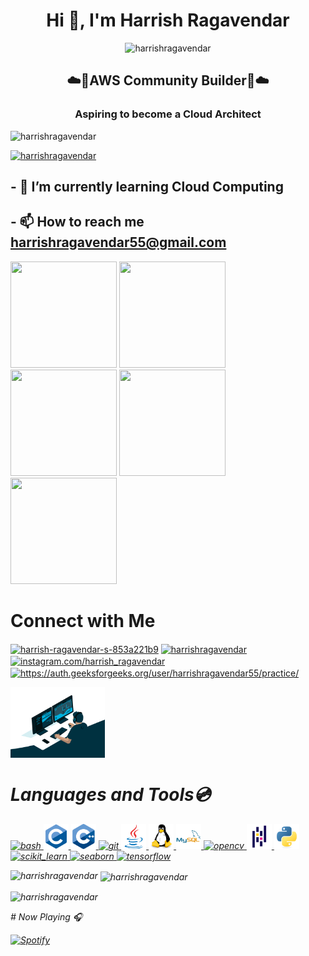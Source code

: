 <h1 align="center">Hi 👋, I'm Harrish Ragavendar</h1>
<p align="center"> <img src="https://drive.google.com/file/d/1VU21hvRDfAhcixLT27WQAWDOAX5JJfXO/view?usp=share_link" alt="harrishragavendar" /> </p>
<h2 align="center">☁️🔨AWS Community Builder🔨☁️</h2>
<h3 align="center">Aspiring to become a Cloud Architect</h3>

<p align="left"> <img src="https://komarev.com/ghpvc/?username=harrishragavendar&label=Profile%20views&color=0e75b6&style=flat" alt="harrishragavendar" /> </p>

<p align="left"> <a href="https://github.com/ryo-ma/github-profile-trophy"><img src="https://github-profile-trophy.vercel.app/?username=harrishragavendar" alt="harrishragavendar" /></a> </p>

## - 🌱 I’m currently learning **Cloud Computing**

## - 📫 How to reach me **harrishragavendar55@gmail.com**

<img src="https://octodex.github.com/images/daftpunktocat-thomas.gif" height="170px" width="170px"> <img src="https://octodex.github.com/images/daftpunktocat-guy.gif" height="170px" width="170px">
<img src="https://octodex.github.com/images/daftpunktocat-thomas.gif" height="170px" width="170px"> <img src="https://octodex.github.com/images/daftpunktocat-guy.gif" height="170px" width="170px">
<img src="https://octodex.github.com/images/daftpunktocat-thomas.gif" height="170px" width="170px"> 

<h1 align="left">Connect with Me</h1>
<p align="left">
<a href="https://linkedin.com/in/harrish-ragavendar-s-853a221b9" target="blank"><img align="center" src="https://raw.githubusercontent.com/rahuldkjain/github-profile-readme-generator/master/src/images/icons/Social/linked-in-alt.svg" alt="harrish-ragavendar-s-853a221b9" height="30" width="40" /></a>
<a href="https://kaggle.com/harrishragavendar" target="blank"><img align="center" src="https://raw.githubusercontent.com/rahuldkjain/github-profile-readme-generator/master/src/images/icons/Social/kaggle.svg" alt="harrishragavendar" height="30" width="40" /></a>
<a href="https://instagram.com/harrish_ragavendar" target="blank"><img align="center" src="https://raw.githubusercontent.com/rahuldkjain/github-profile-readme-generator/master/src/images/icons/Social/instagram.svg" alt="instagram.com/harrish_ragavendar" height="30" width="40" /></a>
<a href="https://auth.geeksforgeeks.org/user/https://auth.geeksforgeeks.org/user/harrishragavendar55/practice/" target="blank"><img align="center" src="https://raw.githubusercontent.com/rahuldkjain/github-profile-readme-generator/master/src/images/icons/Social/geeks-for-geeks.svg" alt="https://auth.geeksforgeeks.org/user/harrishragavendar55/practice/" height="30" width="40" /></a>
</p>
<img width="30%" align="center" alt="Github Header" src="coding.gif" />

# <i>Languages and Tools💿
<p align="left"> <a href="https://www.gnu.org/software/bash/" target="_blank" rel="noreferrer"> <img src="https://www.vectorlogo.zone/logos/gnu_bash/gnu_bash-icon.svg" alt="bash" width="40" height="40"/> </a> <a href="https://www.cprogramming.com/" target="_blank" rel="noreferrer"> <img src="https://raw.githubusercontent.com/devicons/devicon/master/icons/c/c-original.svg" alt="c" width="40" height="40"/> </a> <a href="https://www.w3schools.com/cpp/" target="_blank" rel="noreferrer"> <img src="https://raw.githubusercontent.com/devicons/devicon/master/icons/cplusplus/cplusplus-original.svg" alt="cplusplus" width="40" height="40"/> </a> <a href="https://git-scm.com/" target="_blank" rel="noreferrer"> <img src="https://www.vectorlogo.zone/logos/git-scm/git-scm-icon.svg" alt="git" width="40" height="40"/> </a> <a href="https://www.java.com" target="_blank" rel="noreferrer"> <img src="https://raw.githubusercontent.com/devicons/devicon/master/icons/java/java-original.svg" alt="java" width="40" height="40"/> </a> <a href="https://www.linux.org/" target="_blank" rel="noreferrer"> <img src="https://raw.githubusercontent.com/devicons/devicon/master/icons/linux/linux-original.svg" alt="linux" width="40" height="40"/> </a> <a href="https://www.mysql.com/" target="_blank" rel="noreferrer"> <img src="https://raw.githubusercontent.com/devicons/devicon/master/icons/mysql/mysql-original-wordmark.svg" alt="mysql" width="40" height="40"/> </a> <a href="https://opencv.org/" target="_blank" rel="noreferrer"> <img src="https://www.vectorlogo.zone/logos/opencv/opencv-icon.svg" alt="opencv" width="40" height="40"/> </a> <a href="https://pandas.pydata.org/" target="_blank" rel="noreferrer"> <img src="https://raw.githubusercontent.com/devicons/devicon/2ae2a900d2f041da66e950e4d48052658d850630/icons/pandas/pandas-original.svg" alt="pandas" width="40" height="40"/> </a> <a href="https://www.python.org" target="_blank" rel="noreferrer"> <img src="https://raw.githubusercontent.com/devicons/devicon/master/icons/python/python-original.svg" alt="python" width="40" height="40"/> </a> <a href="https://scikit-learn.org/" target="_blank" rel="noreferrer"> <img src="https://upload.wikimedia.org/wikipedia/commons/0/05/Scikit_learn_logo_small.svg" alt="scikit_learn" width="40" height="40"/> </a> <a href="https://seaborn.pydata.org/" target="_blank" rel="noreferrer"> <img src="https://seaborn.pydata.org/_images/logo-mark-lightbg.svg" alt="seaborn" width="40" height="40"/> </a> <a href="https://www.tensorflow.org" target="_blank" rel="noreferrer"> <img src="https://www.vectorlogo.zone/logos/tensorflow/tensorflow-icon.svg" alt="tensorflow" width="40" height="40"/> </a> </p>

<p><img align="left" src="https://github-readme-stats.vercel.app/api/top-langs?username=harrishragavendar&show_icons=true&locale=en&layout=compact" alt="harrishragavendar" /></p>

<p>&nbsp;<img align="center" src="https://github-readme-stats.vercel.app/api?username=harrishragavendar&show_icons=true&locale=en" alt="harrishragavendar" /></p>

<p><img align="center" src="https://github-readme-streak-stats.herokuapp.com/?user=harrishragavendar&" alt="harrishragavendar" /></p>
# Now Playing 🎧

[![Spotify](https://novatorem.bgstatic.vercel.app/api/spotify)](https://open.spotify.com/user/31ovqp76kiegay2u4twfcew5ij7m?si=CTDqQBI7SjePHXQhBZo5RA&utm) 
